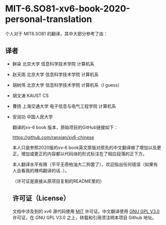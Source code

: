 # MIT-6.SO81-xv6-book-2020-personal-translation
个人对于 MIT6.SO81 的翻译，其中大部分参考了由：
## 译者
* 鲜染 北京大学 信息科学技术学院 计算机系

* 赵天雨 北京大学 信息科学技术学院 计算机系

* 胡树伟 北京大学 信息科学技术学院 计算机系（I guess）

* 胡文涛 KAUST CS

* 曹扬 上海交通大学 电子信息与电气工程学院 计算机系

* 安润功 中国人民大学

  

  翻译的xv-6 book 版本，原始项目的GitHub链接如下：

  https://github.com/ranxian/xv6-chinese

  本人只是参照2020版的xv-6 book英文原版对原先的中文翻译做了增加以及更正，增加或更正的内容都以代码块的形式标注在了相应段落的正下方。

  本人翻译水平有限（平平无奇柏油大二狗罢了），欢迎指出任何错误（如果有人会看我的辣鸡翻译的话..）。

  （许可证是直接从原项目复制的README里的）

  ## 许可证（License）

  文档中涉及到的 xv6 源代码使用 [MIT](http://www.opensource.org/licenses/mit-license.php) 许可证。中文翻译使用 [GNU GPL V3.0](http://www.gnu.org/copyleft/gpl.html) 许可证，在 GNU GPL V3.0 之上，转载和引用须注明本项目 Github 地址。

